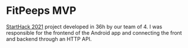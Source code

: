# FitPeeps MVP

[StartHack 2021](https://www.starthack.eu/) project developed in 36h by our team of 4. 
I was responsible for the frontend of the Android app and connecting the front and backend through an HTTP API.
